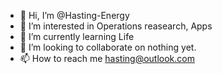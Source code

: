 - 👋 Hi, I’m @Hasting-Energy
- 👀 I’m interested in Operations reasearch, Apps
- 🌱 I’m currently learning Life
- 💞️ I’m looking to collaborate on nothing yet.
- 📫 How to reach me hasting@outlook.com

<!---
Hasting-Energy/Hasting-Energy is a ✨ special ✨ repository because its `README.md` (this file) appears on your GitHub profile.
You can click the Preview link to take a look at your changes.
--->
